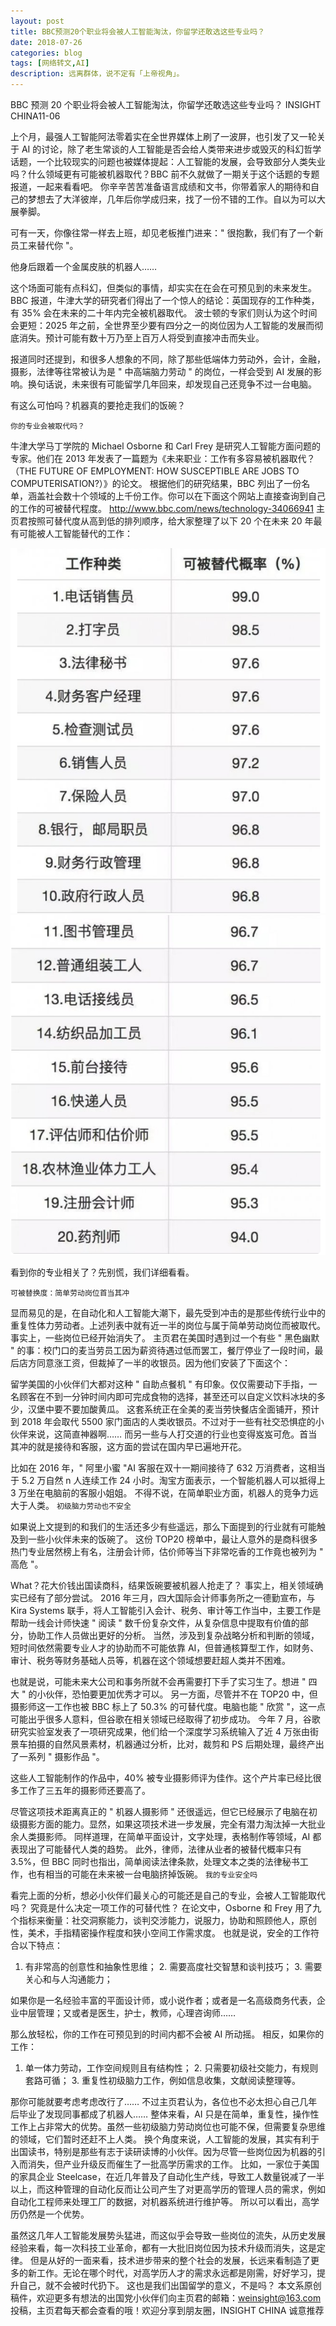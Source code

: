 ```yaml
---
layout: post
title: BBC预测20个职业将会被人工智能淘汰，你留学还敢选这些专业吗？
date: 2018-07-26
categories: blog
tags: [网络转文,AI]
description: 远离群体，说不定有「上帝视角」。
---
```

BBC 预测 20 个职业将会被人工智能淘汰，你留学还敢选这些专业吗？
INSIGHT CHINA11-06


上个月，最强人工智能阿法零着实在全世界媒体上刷了一波屏，也引发了又一轮关于 AI 的讨论，除了老生常谈的人工智能是否会给人类带来进步或毁灭的科幻哲学话题，一个比较现实的问题也被媒体提起：人工智能的发展，会导致部分人类失业吗？什么领域更有可能被机器取代？BBC 前不久就做了一期关于这个话题的专题报道，一起来看看吧。
你辛辛苦苦准备语言成绩和文书，你带着家人的期待和自己的梦想去了大洋彼岸，几年后你学成归来，找了一份不错的工作。自以为可以大展拳脚。

可有一天，你像往常一样去上班，却见老板推门进来：" 很抱歉，我们有了一个新员工来替代你 "。

他身后跟着一个金属皮肤的机器人……


这个场面可能有点科幻，但类似的事情，却实实在在会在可预见到的未来发生。 BBC 报道，牛津大学的研究者们得出了一个惊人的结论：英国现存的工作种类，有 35% 会在未来的二十年内完全被机器取代。
波士顿的专家们则认为这个时间会更短：2025 年之前，全世界至少要有四分之一的岗位因为人工智能的发展而彻底消失。预计可能有数十万乃至上百万人将受到直接冲击而失业。

报道同时还提到，和很多人想象的不同，除了那些低端体力劳动外，会计，金融，摄影，法律等往常被认为是 " 中高端脑力劳动 " 的岗位，一样会受到 AI 发展的影响。换句话说，未来很有可能留学几年回来，却发现自己还竞争不过一台电脑。

有这么可怕吗？机器真的要抢走我们的饭碗？

`你的专业会被取代吗？`

牛津大学马丁学院的 Michael Osborne 和 Carl Frey 是研究人工智能方面问题的专家。他们在 2013 年发表了一篇题为《未来职业：工作有多容易被机器取代？（THE FUTURE OF EMPLOYMENT: HOW SUSCEPTIBLE ARE JOBS TO COMPUTERISATION?）》的论文。 根据他们的研究结果，BBC 列出了一份名单，涵盖社会数十个领域的上千份工作。你可以在下面这个网站上直接查询到自己的工作的可被替代程度。 http://www.bbc.com/news/technology-34066941 主页君按照可替代度从高到低的排列顺序，给大家整理了以下 20 个在未来 20 年最有可能被人工智能替代的工作：

![img](/img/pic/AI取代职位1.png)
![img](/img/pic/AI取代职位2.png)

看到你的专业相关了？先别慌，我们详细看看。

`可被替换度：简单劳动岗位首当其冲`

显而易见的是，在自动化和人工智能大潮下，最先受到冲击的是那些传统行业中的重复性体力劳动者。上述列表中就有近一半的岗位与属于简单劳动岗位而被取代。 事实上，一些岗位已经开始消失了。 主页君在美国时遇到过一个有些 " 黑色幽默 " 的事：校门口的麦当劳员工因为薪资待遇过低而罢工，餐厅停业了一段时间，最后店方同意涨工资，但裁掉了一半的收银员。因为他们安装了下面这个：

留学美国的小伙伴们大都对这种 " 自助点餐机 " 有印象。仅仅需要动下手指，一名顾客在不到一分钟时间内即可完成食物的选择，甚至还可以自定义饮料冰块的多少，汉堡中要不要加酸黄瓜。 这套系统正在全美的麦当劳快餐店全面铺开，预计到 2018 年会取代 5500 家门面店的人类收银员。不过对于一些有社交恐惧症的小伙伴来说，这简直神器啊……
而另一些与人打交道的行业也变得岌岌可危。首当其冲的就是接待和客服，这方面的尝试在国内早已遍地开花。


比如在 2016 年，" 阿里小蜜 "AI 客服在双十一期间接待了 632 万消费者，这相当于 5.2 万自然 n 人连续工作 24 小时。淘宝方面表示，一个智能机器人可以抵得上 3 万坐在电脑前的客服小姐姐。
不得不说，在简单职业方面，机器人的竞争力远大于人类。
`初级脑力劳动也不安全`

如果说上文提到的和我们的生活还多少有些遥远，那么下面提到的行业就有可能触及到一些小伙伴未来的饭碗了。
这份 TOP20 榜单中，最让人意外的是商科很多热门专业居然榜上有名，注册会计师，估价师等当下非常吃香的工作竟也被列为 " 高危 "。


What？花大价钱出国读商科，结果饭碗要被机器人抢走了？ 事实上，相关领域确实已经有了部分尝试。 2016 年三月，四大国际会计师事务所之一德勤宣布，与 Kira Systems 联手，将人工智能引入会计、税务、审计等工作当中，主要工作是帮助一线会计师快速 " 阅读 " 数千份复杂文件，从复杂信息中提取有价值的部分，协助工作人员做出更好的分析。
当然，涉及到复杂战略分析和判断的领域，短时间依然需要专业人才的协助而不可能依靠 AI，但普通核算型工作，如财务、审计、税务等财务基础人员等，机器在这个领域想要赶超人类并不困难。


也就是说，可能未来大公司和事务所就不会再需要打下手了实习生了。想进 " 四大 " 的小伙伴，恐怕要更加优秀才可以。 另一方面，尽管并不在 TOP20 中，但摄影师这一工作也被 BBC 标上了 50.3% 的可替代度。电脑也能 " 欣赏 "，这一点可能出乎很多人意料，但谷歌在相关领域已经取得了初步成功。 今年 7 月，谷歌研究实验室发表了一项研究成果，他们给一个深度学习系统输入了近 4 万张由街景车拍摄的自然风景素材，机器通过分析，比对，裁剪和 PS 后期处理，最终产出了一系列 " 摄影作品 "。

这些人工智能制作的作品中，40% 被专业摄影师评为佳作。这个产片率已经比很多工作了三五年的摄影师还要高了。

尽管这项技术距离真正的 " 机器人摄影师 " 还很遥远，但它已经展示了电脑在初级摄影方面的能力。显然，如果这项技术进一步发展，完全有潜力淘汰掉一大批业余人类摄影师。
同样道理，在简单平面设计，文字处理，表格制作等领域，AI 都表现出了可能替代人类的趋势。 此外，律师，法律从业者的被替代概率只有 3.5%，但 BBC 同时也指出，简单阅读法律条款，处理文本之类的法律秘书工作，也有相当的可能在未来被一台电脑挤掉饭碗。
`我的专业安全吗`

看完上面的分析，想必小伙伴们最关心的可能还是自己的专业，会被人工智能取代吗？ 究竟是什么决定一项工作的可替代性？ 在论文中，Osborne 和 Frey 用了九个指标来衡量：社交洞察能力，谈判交涉能力，说服力，协助和照顾他人，原创性，美术，手指精密操作程度和狭小空间工作需求度。 也就是说，安全的工作符合以下特点：
1. 有非常高的创意性和抽象性思维； 2. 需要高度社交智慧和谈判技巧； 3. 需要关心和与人沟通能力；

如果你是一名经验丰富的平面设计师，或小说作者；或者是一名高级商务代表，企业中层管理；又或者是医生，护士，教师，心理咨询师……

那么放轻松，你的工作在可预见到的时间内都不会被 AI 所动摇。 相反，如果你的工作：

1. 单一体力劳动，工作空间规则且有结构性； 2. 只需要初级社交能力，有规则套路可循； 3. 重复性初级脑力工作，例如信息收集，文献阅读整理等。

那你可能就要考虑考虑改行了…… 不过主页君认为，各位也不必太担心自己几年后毕业了发现同事都成了机器人…… 整体来看，AI 只是在简单，重复性，操作性工作上占非常大的优势。虽然一些初级脑力劳动岗位也可能不保，但需要复杂思维的领域，它们暂时还赶不上人类。 换个角度来说，人工智能的发展，其实有利于出国读书，特别是那些有志于读研读博的小伙伴。因为尽管一些岗位因为机器的引入而消失，但产业升级反而催生了一批高学历需求的工作。 比如，一家位于美国的家具企业 Steelcase，在近几年普及了自动化生产线，导致工人数量锐减了一半以上，而这种管理的自动化反而让公司产生了对更高学历的管理人员的需求，例如自动化工程师来处理工厂的数据，对机器系统进行维护等。 所以可以看出，高学历仍然是一个优势。


虽然这几年人工智能发展势头猛进，而这似乎会导致一些岗位的流失，从历史发展经验来看，每一次科技工业革命，都有一大批旧岗位因为技术升级而消失，这是定律。 但是从好的一面来看，技术进步带来的整个社会的发展，长远来看制造了更多的新工作。无论在哪个时代，对高学历人才的需求永远都是刚需，好好学习，提升自己，就不会被时代扔下。 这也是我们出国留学的意义，不是吗？
本文系原创稿件，欢迎更多有想法的出国党小伙伴们向主页君的邮箱：weinsight@163.com   投稿，主页君每天都会查看的哦！欢迎分享到朋友圈，INSIGHT CHINA 诚意推荐
